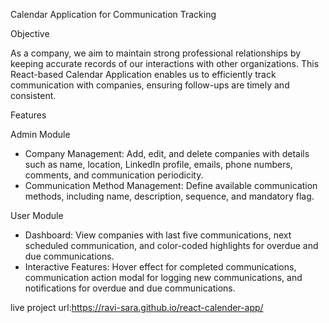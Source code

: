 Calendar Application for Communication Tracking

Objective

As a company, we aim to maintain strong professional relationships by keeping accurate records of our interactions with other organizations. This React-based Calendar Application enables us to efficiently track communication with companies, ensuring follow-ups are timely and consistent.

Features

Admin Module

- Company Management: Add, edit, and delete companies with details such as name, location, LinkedIn profile, emails, phone numbers, comments, and communication periodicity.
- Communication Method Management: Define available communication methods, including name, description, sequence, and mandatory flag.

User Module

- Dashboard: View companies with last five communications, next scheduled communication, and color-coded highlights for overdue and due communications.
- Interactive Features: Hover effect for completed communications, communication action modal for logging new communications, and notifications for overdue and due communications.




live project url:https://ravi-sara.github.io/react-calender-app/
